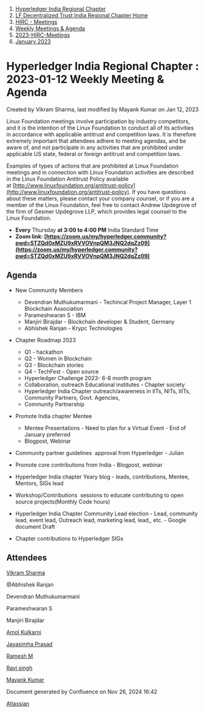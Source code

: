 1. [Hyperledger India Regional Chapter](index.html)
2. [LF Decentralized Trust India Regional Chapter Home](LF-Decentralized-Trust-India-Regional-Chapter-Home_19169282.html)
3. [HIRC - Meetings](HIRC---Meetings_19169350.html)
4. [Weekly Meetings &amp; Agenda](19169352.html)
5. [2023-HIRC-Meetings](2023-HIRC-Meetings_19170487.html)
6. [January 2023](January-2023_19170490.html)

# Hyperledger India Regional Chapter : 2023-01-12 Weekly Meeting &amp; Agenda

Created by Vikram Sharma, last modified by Mayank Kumar on Jan 12, 2023

Linux Foundation meetings involve participation by industry competitors, and it is the intention of the Linux Foundation to conduct all of its activities in accordance with applicable antitrust and competition laws. It is therefore extremely important that attendees adhere to meeting agendas, and be aware of, and not participate in any activities that are prohibited under applicable US state, federal or foreign antitrust and competition laws.

Examples of types of actions that are prohibited at Linux Foundation meetings and in connection with Linux Foundation activities are described in the Linux Foundation Antitrust Policy available at [http://www.linuxfoundation.org/antitrust-policy](http://www.linuxfoundation.org/antitrust-policy). If you have questions about these matters, please contact your company counsel, or if you are a member of the Linux Foundation, feel free to contact Andrew Updegrove of the firm of Gesmer Updegrove LLP, which provides legal counsel to the Linux Foundation.

- **Every** Thursday **at 3:00 to 4:00 PM** India Standard Time
- **Zoom link: [https://zoom.us/my/hyperledger.community?pwd=STZQd0xMZU9xRVVOVnpQM3JNQ2dqZz09](https://zoom.us/my/hyperledger.community?pwd=STZQd0xMZU9xRVVOVnpQM3JNQ2dqZz09)**

## Agenda

- New Community Members
  
  - Devendran Muthukumarmani - Techincal Project Manager, Layer 1 Blockchain Association
  - Parameshwaran S - IBM
  - Manjiri Birajdar - Blockchain developer &amp; Student, Germany
  - Abhishek Ranjan - Krypc Technologies
- Chapter Roadmap 2023
  
  - Q1 - hackathon
  - Q2 - Women in Blockchain
  - Q3 - Blockchain stories
  - Q4 - TechFest - Open source
  - Hyperledger Challenge 2023- 6-8 month program
  - Collaboration, outreach Educational institutes - Chapter society
  - Hyperledger India Chapter outreach/awareness in IITs, NITs, IIITs, Community Partners, Govt. Agencies,
  - Community Partnership
- Promote India chapter Mentee
  
  - Mentee Presentations - Need to plan for a Virtual Event - End of January preferred
  - Blogpost, Webinar
- Community partner guidelines  approval from Hyperledger - Julian
- Promote core contributions from India - Blogpost, webinar
- Hyperledger India chapter Yeary blog - leads, contributions, Mentee, Mentors, SIGs lead
- Workshop/Contributions  sessions to educate contributing to open source projects(Monthly Code hours)
- Hyperledger India Chapter Community Lead election - Lead, community lead, event lead, Outreach lead, marketing lead, lead,, etc. - Google document Draft
- Chapter contributions to Hyperledger SIGs

## Attendees

[Vikram Sharma](https://lf-hyperledger.atlassian.net/wiki/people/712020:af0c3f29-e190-4dc2-9098-9266b1dc0dab?ref=confluence) 

@Abhishek Ranjan

Devendran Muthukumarmani

Parameshwaran S

Manjiri Birajdar

[Amol Kulkarni](https://lf-hyperledger.atlassian.net/wiki/people/712020:afe6231e-4bfa-48fe-a72b-997b7781eed9?ref=confluence) 

[Jayasimha Prasad](https://lf-hyperledger.atlassian.net/wiki/people/5ca405cce623ae19ec54e4e3?ref=confluence) 

[Ramesh M](https://lf-hyperledger.atlassian.net/wiki/people/5dffa51885a8c90ecac82cd5?ref=confluence) 

[Ravi singh](https://lf-hyperledger.atlassian.net/wiki/people/6207b125f5d29a0068fd3a32?ref=confluence) 

[Mayank Kumar](https://lf-hyperledger.atlassian.net/wiki/people/5f0af229502ce1001dfbe5f8?ref=confluence) 

Document generated by Confluence on Nov 26, 2024 16:42

[Atlassian](http://www.atlassian.com/)
